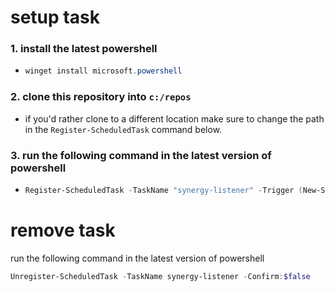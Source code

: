 # setup task

### 1. install the latest powershell

- ```powershell
  winget install microsoft.powershell
  ```

### 2. clone this repository into `c:/repos`

- if you'd rather clone to a different location make sure to change the path in the `Register-ScheduledTask` command below.

### 3. run the following command in the latest version of powershell

- ```powershell
  Register-ScheduledTask -TaskName "synergy-listener" -Trigger (New-ScheduledTaskTrigger -AtLogon) -Action (New-ScheduledTaskAction -Execute "pwsh" -Argument "-WindowStyle Hidden -Command `"& c:/repos/synergy-listener/synergy-listener.ps1`"") -RunLevel Highest -Force;
  ```

# remove task

run the following command in the latest version of powershell

```powershell
Unregister-ScheduledTask -TaskName synergy-listener -Confirm:$false
```
